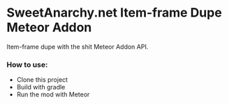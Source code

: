 # SweetAnarchy.net Item-frame Dupe Meteor Addon 

Item-frame dupe with the shit Meteor Addon API.

### How to use:  
- Clone this project
- Build with gradle
- Run the mod with Meteor
